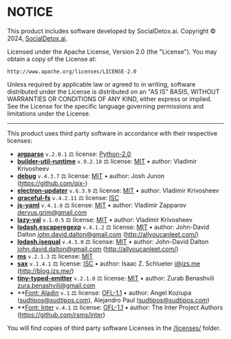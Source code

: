 # NOTICE

This product includes software developed by SocialDetox.ai.
Copyright © 2024, [SocialDetox.ai](https://socialdetox.ai).

Licensed under the Apache License, Version 2.0 (the "License").
You may obtain a copy of the License at:

    http://www.apache.org/licenses/LICENSE-2.0

Unless required by applicable law or agreed to in writing, software
distributed under the License is distributed on an "AS IS" BASIS,
WITHOUT WARRANTIES OR CONDITIONS OF ANY KIND, either express or implied.
See the License for the specific language governing permissions and
limitations under the License.

---

This product uses third party software in accordance with their respective licenses:

  * **[argparse](https://npmjs.com/package/argparse)** `v.2.0.1` ⚖️ license: [Python-2.0](./dist/licenses/argparse.LICENSE.md)
  * **[builder-util-runtime](https://npmjs.com/package/builder-util-runtime)** `v.9.2.10` ⚖️ license: [MIT](./dist/licenses/builder-util-runtime.LICENSE.md) • author: Vladimir Krivosheev
  * **[debug](https://npmjs.com/package/debug)** `v.4.3.7` ⚖️ license: [MIT](./dist/licenses/debug.LICENSE.md) • author: Josh Junon (https://github.com/qix-)
  * **[electron-updater](https://npmjs.com/package/electron-updater)** `v.6.3.9` ⚖️ license: [MIT](./dist/licenses/electron-updater.LICENSE.md) • author: Vladimir Krivosheev
  * **[graceful-fs](https://npmjs.com/package/graceful-fs)** `v.4.2.11` ⚖️ license: [ISC](./dist/licenses/graceful-fs.LICENSE.md)
  * **[js-yaml](https://npmjs.com/package/js-yaml)** `v.4.1.0` ⚖️ license: [MIT](./dist/licenses/js-yaml.LICENSE.md) • author: Vladimir Zapparov <dervus.grim@gmail.com>
  * **[lazy-val](https://npmjs.com/package/lazy-val)** `v.1.0.5` ⚖️ license: [MIT](./dist/licenses/lazy-val.LICENSE.md) • author: Vladimir Krivosheev
  * **[lodash.escaperegexp](https://npmjs.com/package/lodash.escaperegexp)** `v.4.1.2` ⚖️ license: [MIT](./dist/licenses/lodash.escaperegexp.LICENSE.md) • author: John-David Dalton <john.david.dalton@gmail.com> (http://allyoucanleet.com/)
  * **[lodash.isequal](https://npmjs.com/package/lodash.isequal)** `v.4.5.0` ⚖️ license: [MIT](./dist/licenses/lodash.isequal.LICENSE.md) • author: John-David Dalton <john.david.dalton@gmail.com> (http://allyoucanleet.com/)
  * **[ms](https://npmjs.com/package/ms)** `v.2.1.3` ⚖️ license: [MIT](./dist/licenses/ms.LICENSE.md)
  * **[sax](https://npmjs.com/package/sax)** `v.1.4.1` ⚖️ license: [ISC](./dist/licenses/sax.LICENSE.md) • author: Isaac Z. Schlueter <i@izs.me> (http://blog.izs.me/)
  * **[tiny-typed-emitter](https://npmjs.com/package/tiny-typed-emitter)** `v.2.1.0` ⚖️ license: [MIT](./dist/licenses/tiny-typed-emitter.LICENSE.md) • author: Zurab Benashvili <zura.benashvili@gmail.com>
  * **[Font: Aladin](https://fonts.google.com/specimen/Aladin) `v.1` ⚖️ license: [OFL-1.1](./dist/licenses/@font-aladin.LICENSE.md) • author: Angel Koziupa (sudtipos@sudtipos.com), Alejandro Paul (sudtipos@sudtipos.com)
  * **[Font: Inter](https://fonts.google.com/specimen/Inter) `v.4.1` ⚖️ license: [OFL-1.1](./dist/licenses/@font-inter.LICENSE.md) • author: The Inter Project Authors (https://github.com/rsms/inter)

You will find copies of third party software Licenses in the [/licenses/](./dist/licenses/) folder.
